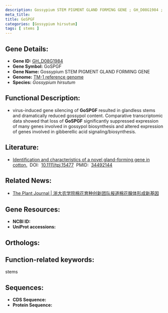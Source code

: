```yaml
---
description: Gossypium STEM PIGMENT GLAND FORMING GENE ; GH_D08G1984 ; Gossypium hirsutum
meta_title:
title: GoSPGF
categories: [Gossypium hirsutum]
tags: [ stems ]
---
```


## Gene Details:
- **Gene ID:**	[GH_D08G1984]()
- **Gene Symbol:** GoSPGF
- **Gene Name:** Gossypium STEM PIGMENT GLAND FORMING GENE
- **Genome:** [TM-1 reference genome]()
- **Species:** *Gossypium hirsutum*

## Functional Description:
   - virus-induced gene silencing of **GoSPGF** resulted in glandless stems and dramatically reduced gossypol content. Comparative transcriptomic data showed that loss of **GoSPGF** significantly suppressed expression of many genes involved in gossypol biosynthesis and altered expression of genes involved in gibberellic acid signaling/biosynthesis. 

## Literature:
   - [Identification and characteristics of a novel gland-forming gene in cotton.]( https://onlinelibrary.wiley.com/doi/10.1111/tpj.15477)&nbsp;&nbsp;DOI:&nbsp;&nbsp;[10.1111/tpj.15477](https://onlinelibrary.wiley.com/doi/10.1111/tpj.15477)&nbsp;&nbsp;PMID:&nbsp;&nbsp;[34492144](https://pubmed.ncbi.nlm.nih.gov/34492144/)

## Related News:
   - [The Plant Journal | 浙大农学院棉花育种创新团队报道棉花腺体形成新基因](https://mp.weixin.qq.com/s?__biz=Mzg3MDEwNDEyMg==&mid=2247517034&idx=5&sn=a7063bebfc954e1a65370a65acdccc50&chksm=ce902e3ff9e7a729eaa71f9426bb0a188a8c9d6bd19da4b1663804077e91291b2d0b181bdfa0&scene=27#wechat_redirect)

## Gene Resources:
- **NCBI ID:** [](https://www.ncbi.nlm.nih.gov/gene/?term=)
- **UniProt accessions:** [](https://www.uniprot.org/uniprotkb//entry)

## Orthologs:


## Function-related keywords:
stems

## Sequences:
- **CDS Sequence:**
- **Protein Sequence:**
